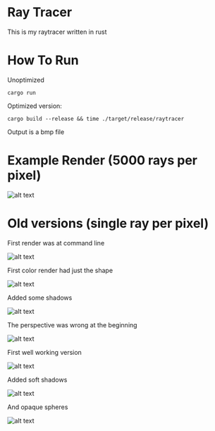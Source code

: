 
# Ray Tracer

This is my raytracer written in rust

# How To Run

Unoptimized
```
cargo run
```

Optimized version:
```
cargo build --release && time ./target/release/raytracer
```

Output is a bmp file

# Example Render (5000 rays per pixel)

![alt text](pic-5000.png)

# Old versions (single ray per pixel)

First render was at command line

![alt text](old2.png)

First color render had just the shape

![alt text](old3.png)

Added some shadows

![alt text](old1.png)

The perspective was wrong at the beginning

![alt text](old4.png)

First well working version

![alt text](kuva.png)

Added soft shadows

![alt text](kuva2.png)

And opaque spheres

![alt text](kuva3.png)
